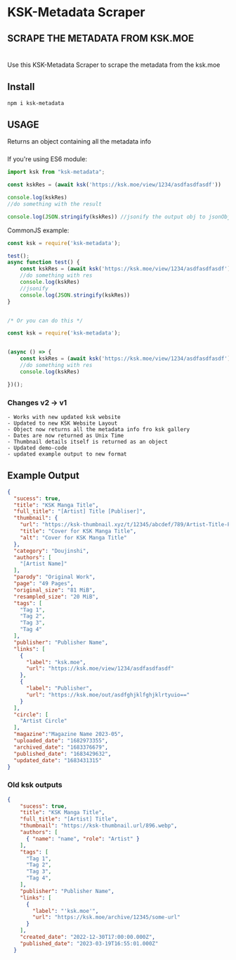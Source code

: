 # KSK-Metadata Scraper
## SCRAPE THE METADATA FROM KSK.MOE

#

Use this KSK-Metadata Scraper to scrape the metadata from the ksk.moe

## Install
```
npm i ksk-metadata
```

## USAGE

Returns an object containing all the metadata info
###
If you're using ES6 module:
```js
import ksk from "ksk-metadata";

const kskRes = (await ksk('https://ksk.moe/view/1234/asdfasdfasdf'))

console.log(kskRes)
//do something with the result 

console.log(JSON.stringify(kskRes)) //jsonify the output obj to jsonObj

```
CommonJS example:
```js
const ksk = require('ksk-metadata');

test();
async function test() {
    const kskRes = (await ksk('https://ksk.moe/view/1234/asdfasdfasdf'))
    //do something with res
    console.log(kskRes)
    //jsonify
    console.log(JSON.stringify(kskRes)) 
}


/* Or you can do this */

const ksk = require('ksk-metadata');


(async () => {
    const kskRes = (await ksk('https://ksk.moe/view/1234/asdfasdfasdf'))
    //do something with res
    console.log(kskRes)

})();

```
###
### Changes v2 -> v1
    - Works with new updated ksk website
    - Updated to new KSK Website Layout
    - Object now returns all the metadata info fro ksk gallery
    - Dates are now returned as Unix Time
    - Thumbnail details itself is returned as an object
    - Updated demo-code
    - updated example output to new format
## Example Output

```json
{
  "sucess": true,
  "title": "KSK Manga Title",
  "full_title": "[Artist] Title [Publiser]",
  "thumbnail": {
    "url": "https://ksk-thumbnail.xyz/t/12345/abcdef/789/Artist-Title-Pubisher.png",
    "title": "Cover for KSK Manga Title",
    "alt": "Cover for KSK Manga Title"
  },
  "category": "Doujinshi",
  "authors": [
    "[Artist Name]"
  ],
  "parody": "Original Work",
  "page": "49 Pages",
  "original_size": "81 MiB",
  "resampled_size": "20 MiB",
  "tags": [
    "Tag 1",
    "Tag 2",
    "Tag 3",
    "Tag 4"
  ],
  "publisher": "Publisher Name",
  "links": [
    {
      "label": "ksk.moe",
      "url": "https://ksk.moe/view/1234/asdfasdfasdf"
    },
    {
      "label": "Publisher",
      "url": "https://ksk.moe/out/asdfghjklfghjklrtyuio=="
    }
  ],
  "circle": [
    "Artist Circle"
  ],
  "magazine":"Magazine Name 2023-05",
  "uploaded_date": "1682973355",
  "archived_date": "1683376679",
  "published_date": "1683429632",
  "updated_date": "1683431315"
}
```
### Old ksk outputs

```json
{
    "sucess": true,
    "title": "KSK Manga Title",
    "full_title": "[Artist] Title",
    "thumbnail": "https://ksk-thumbnail.url/896.webp",
    "authors": [
      { "name": "name", "role": "Artist" }
    ],
    "tags": [
      "Tag 1",
      "Tag 2",
      "Tag 3",
      "Tag 4",
    ],
    "publisher": "Publisher Name",
    "links": [
      {
        "label": "'ksk.moe'",
        "url": "https://ksk.moe/archive/12345/some-url"
      }
    ],
    "created_date": "2022-12-30T17:00:00.000Z",
    "published_date": "2023-03-19T16:55:01.000Z"
  }
```
